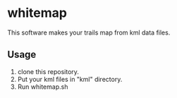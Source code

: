 # whitemap
This software makes your trails map from kml data files.

## Usage 
1. clone this repository.
2. Put your kml files in "kml" directory.
3. Run whitemap.sh

